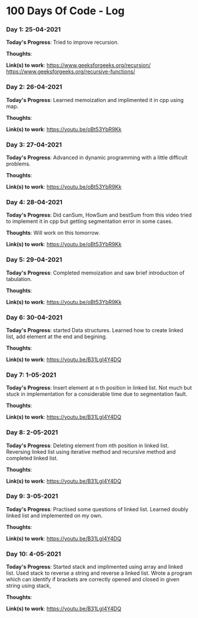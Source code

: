 # 100 Days Of Code - Log

### Day 1: 25-04-2021

**Today's Progress**: Tried to improve recursion.

**Thoughts**:

**Link(s) to work**:
https://www.geeksforgeeks.org/recursion/
https://www.geeksforgeeks.org/recursive-functions/

### Day 2: 26-04-2021

**Today's Progress**: Learned memoization and implimented it in cpp using map.

**Thoughts**:

**Link(s) to work**:
https://youtu.be/oBt53YbR9Kk

### Day 3: 27-04-2021

**Today's Progress**: Advanced in dynamic programming with a little difficult problems.

**Thoughts**:

**Link(s) to work**:
https://youtu.be/oBt53YbR9Kk

### Day 4: 28-04-2021

**Today's Progress**: Did canSum, HowSum and bestSum from this video tried to implement it in cpp but getting segmentation error in some cases.

**Thoughts**: Will work on this tomorrow.

**Link(s) to work**:
https://youtu.be/oBt53YbR9Kk

### Day 5: 29-04-2021

**Today's Progress**: Completed memoization and saw brief introduction of tabulation. 

**Thoughts**:

**Link(s) to work**:
https://youtu.be/oBt53YbR9Kk

### Day 6: 30-04-2021

**Today's Progress**: started Data structures. Learned how to create linked list, add element at the end and begining.

**Thoughts**:

**Link(s) to work**:
https://youtu.be/B31LgI4Y4DQ

### Day 7: 1-05-2021

**Today's Progress**: Insert element at n th position in linked list. Not much but stuck in implementation for a considerable time due to segmentation fault.

**Thoughts**:

**Link(s) to work**:
https://youtu.be/B31LgI4Y4DQ

### Day 8: 2-05-2021

**Today's Progress**: Deleting element from nth position in linked list. Reversing linked list using iterative method and recursive method and completed linked list.

**Thoughts**:

**Link(s) to work**:
https://youtu.be/B31LgI4Y4DQ

### Day 9: 3-05-2021

**Today's Progress**: Practised some questions of linked list. Learned doubly linked list and implemented on my own.

**Thoughts**:

**Link(s) to work**:
https://youtu.be/B31LgI4Y4DQ

### Day 10: 4-05-2021

**Today's Progress**: Started stack and implimented using array and linked list. Used stack to reverse a string and reverse a linked list. Wrote a program which can identify if brackets are correctly opened and closed in given string using stack,

**Thoughts**:

**Link(s) to work**:
https://youtu.be/B31LgI4Y4DQ